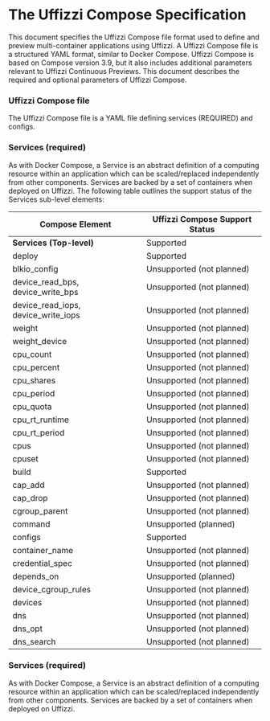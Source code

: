 # The Uffizzi Compose Specification  

This document specifies the Uffizzi Compose file format used to define and preview multi-container applications using Uffizzi. A Uffizzi Compose file is a structured YAML format, similar to Docker Compose. Uffizzi Compose is based on Compose version 3.9, but it also includes additional parameters relevant to Uffizzi Continuous Previews. This document describes the required and optional parameters of Uffizzi Compose.

### Uffizzi Compose file  
The Uffizzi Compose file is a YAML file defining services (REQUIRED) and configs.

### Services (required)

As with Docker Compose, a Service is an abstract definition of a computing resource within an application which can be scaled/replaced independently from other components. Services are backed by a set of containers when deployed on Uffizzi.  The following table outlines the support status of the Services sub-level elements:   


| Compose Element                        | Uffizzi Compose Support Status |
| -------------------------------------- | ------------------------------ |
| **Services (Top-level)**               | Supported                      |
| deploy                                 | Supported                      |
| blkio_config                           | Unsupported (not planned)      |
| device_read_bps, device_write_bps      | Unsupported (not planned)      |
| device_read_iops, device_write_iops    | Unsupported (not planned)      |
| weight                                 | Unsupported (not planned)      |
| weight_device                          | Unsupported (not planned)      |
| cpu_count                              | Unsupported (not planned)      |
| cpu_percent                            | Unsupported (not planned)      |
| cpu_shares                             | Unsupported (not planned)      |
| cpu_period                             | Unsupported (not planned)      |
| cpu_quota                              | Unsupported (not planned)      |
| cpu_rt_runtime                         | Unsupported (not planned)      |
| cpu_rt_period                          | Unsupported (not planned)      |
| cpus                                   | Unsupported (not planned)      |
| cpuset                                 | Unsupported (not planned)      |
| build                                  | Supported                      |
| cap_add                                | Unsupported (not planned)      |
| cap_drop                               | Unsupported (not planned)      |
| cgroup_parent                          | Unsupported (not planned)      |
| command                                | Unsupported (planned)          |
| configs                                | Supported                      |
| container_name                         | Unsupported (not planned)      |
| credential_spec                        | Unsupported (not planned)      |
| depends_on                             | Unsupported (planned)          |
| device_cgroup_rules                    | Unsupported (not planned)      |
| devices                                | Unsupported (not planned)      |
| dns                                    | Unsupported (not planned)      |
| dns_opt                                | Unsupported (not planned)      |
| dns_search                             | Unsupported (not planned)      |


### Services (required)

As with Docker Compose, a Service is an abstract definition of a computing resource within an application which can be scaled/replaced independently from other components. Services are backed by a set of containers when deployed on Uffizzi.  
